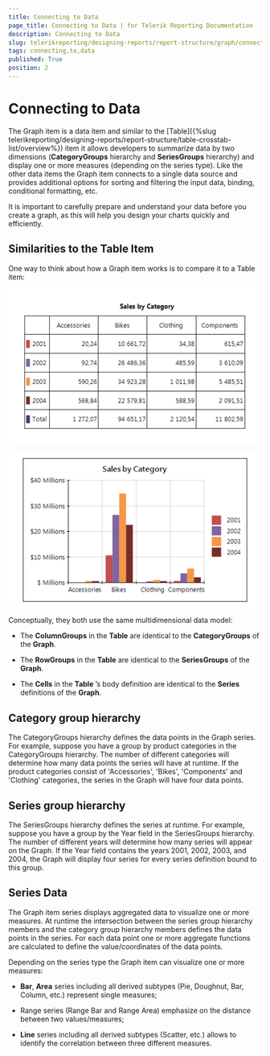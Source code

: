 ```yaml
---
title: Connecting to Data
page_title: Connecting to Data | for Telerik Reporting Documentation
description: Connecting to Data
slug: telerikreporting/designing-reports/report-structure/graph/connecting-to-data
tags: connecting,to,data
published: True
position: 2
---
```


# Connecting to Data



The Graph item is a data item and similar to the [Table]({%slug telerikreporting/designing-reports/report-structure/table-crosstab-list/overview%}) item it allows developers        to summarize data by two dimensions (__CategoryGroups__ hierarchy and __SeriesGroups__ hierarchy) and        display one or more measures (depending on the series type). Like the other data items the Graph item connects to a single data source and provides        additional options for sorting and filtering the input data, binding, conditional formatting, etc.

It is important to carefully prepare and understand your data before you create a graph, as this will help you design your charts quickly and        efficiently.

## Similarities to the Table Item

One way to think about how a Graph item works is to compare it to a Table item:  

  ![Table Comparison](images/DataItems/Graph/TableComparison.png)  

  ![Graph Comparison](images/DataItems/Graph/GraphComparison.png)

Conceptually, they both use the same multidimensional data model:

* The __ColumnGroups__ in the __Table__ are identical to the __CategoryGroups__ of the __Graph__.

* The __RowGroups__ in the __Table__ are identical to the __SeriesGroups__ of the __Graph__.

* The __Cells__ in the __Table__ ’s body definition are identical to the __Series__ definitions of the __Graph__.

## Category group hierarchy

The CategoryGroups hierarchy defines the data points in the Graph series. For example, suppose you have a group by product categories in the CategoryGroups hierarchy. The number of different categories will determine how many data points the series will have at runtime. If the product categories consist of 'Accessories', 'Bikes', 'Components' and 'Clothing' categories, the series in the Graph will have four data points.           

## Series group hierarchy

The SeriesGroups hierarchy defines the series at runtime. For example, suppose you have a group by the Year field in the SeriesGroups hierarchy. The number of different years will determine how many series will appear on the Graph. If the Year field contains the years 2001, 2002, 2003, and 2004, the Graph will display four series for every series definition bound to this group.           

## Series Data

The Graph item series displays aggregated data to visualize one or more measures. At runtime the intersection between the series group hierarchy members and the category group hierarchy members defines the data points in the series. For each data point one or more aggregate functions are calculated to define the value/coordinates of the data points.         

Depending on the series type the Graph item can visualize one or more measures:

* __Bar__, __Area__ series including all derived subtypes (Pie, Doughnut, Bar, Column, etc.) represent single measures;

* Range series (Range Bar and Range Area) emphasize on the distance between two values/measures;

* __Line__ series including all derived subtypes (Scatter, etc.) allows to identify the correlation between three different measures.



